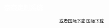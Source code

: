 ## <a style="color: #fff" href="https://space.bilibili.com/640736191" target="_blank" rel="noopener noreferrer" title="By bilibili@rana233">奈奈定制系统</a>

<p align="center">
    <!-- <a class="btn" rel="noopener noreferrer" href="https://download.fuibafuyu.net/123/System/Windows/rana/kaguranana%20OS.wim">联通下载</a> -->
    <!-- <a class="btn" rel="noopener noreferrer" href="https://download.fuibafuyu.net/139/System/Windows/rana/kaguranana%20OS.wim">移动下载</a> -->
    <a class="btn" rel="noopener noreferrer" href="https://download.fuibafuyu.net/Ali/System/Windows/rana/kaguranana%20OS.wim">或者国际下载</a>
    <a class="btn" rel="noopener noreferrer" href="https://download.fuibafuyu.net/OD/System/Windows/rana/kaguranana%20OS.wim">国际下载</a>
</p>